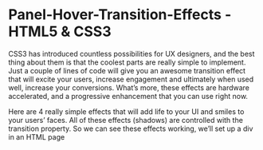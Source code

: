 # Panel-Hover-Transition-Effects - HTML5 & CSS3

CSS3 has introduced countless possibilities for UX designers, and the best thing about them is that the coolest parts are really simple to implement. Just a couple of lines of code will give you an awesome transition effect that will excite your users, increase engagement and ultimately when used well, increase your conversions. What’s more, these effects are hardware accelerated, and a progressive enhancement that you can use right now.

Here are 4 really simple effects that will add life to your UI and smiles to your users’ faces. All of these effects (shadows) are controlled with the transition property. So we can see these effects working, we’ll set up a div in an HTML page
